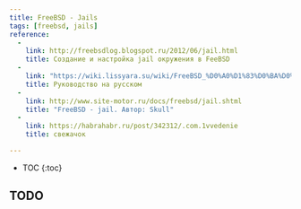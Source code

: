 ```yaml
---
title: FreeBSD - Jails
tags: [freebsd, jails]
reference:
  -
    link: http://freebsdlog.blogspot.ru/2012/06/jail.html
    title: Создание и настройка jail окружения в FeeBSD
  -
    link: "https://wiki.lissyara.su/wiki/FreeBSD_%D0%A0%D1%83%D0%BA%D0%BE%D0%B2%D0%BE%D0%B4%D1%81%D1%82%D0%B2%D0%BE_%D0%9F%D0%BE%D0%BB%D1%8C%D0%B7%D0%BE%D0%B2%D0%B0%D1%82%D0%B5%D0%BB%D1%8F:_%D0%93%D0%BB%D0%B0%D0%B2%D0%B0_15_Jails_(%D0%9A%D0%BB%D0%B5%D1%82%D0%BA%D0%B8)"
    title: Руководство на русском
  -
    link: http://www.site-motor.ru/docs/freebsd/jail.shtml
    title: "FreeBSD - jail. Автор: Skull"
  -
    link: https://habrahabr.ru/post/342312/.com.1vvedenie
    title: свежачок

---
```


* TOC 
{:toc}

## TODO

